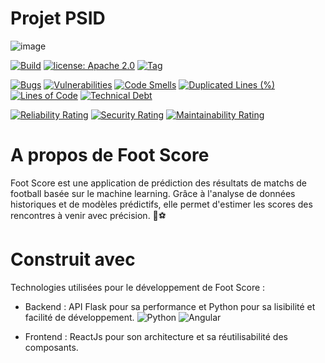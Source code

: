 # Projet PSID
![image](https://github.com/user-attachments/assets/4b0973b3-1599-453d-871e-cd162cc6452f)

[![Build](https://github.com/AlisonDS/projetPSID/actions/workflows/python-app.yml/badge.svg)](https://github.com/AlisonDS/projetPSID/actions/workflows/python-app.yml)
[![license: Apache 2.0](https://img.shields.io/badge/license-Apache_2.0-green)](LICENSE)
[![Tag](https://img.shields.io/github/v/release/AlisonDS/projetPSID?label=Dernière%20version)](https://github.com/AlisonDS/projetPSID/releases)


[![Bugs](https://sonarcloud.io/api/project_badges/measure?project=AlisonDS_projetPSID&metric=bugs)](https://sonarcloud.io/summary/new_code?id=AlisonDS_projetPSID)
[![Vulnerabilities](https://sonarcloud.io/api/project_badges/measure?project=AlisonDS_projetPSID&metric=vulnerabilities)](https://sonarcloud.io/summary/new_code?id=AlisonDS_projetPSID)
[![Code Smells](https://sonarcloud.io/api/project_badges/measure?project=AlisonDS_projetPSID&metric=code_smells)](https://sonarcloud.io/summary/new_code?id=AlisonDS_projetPSID)
[![Duplicated Lines (%)](https://sonarcloud.io/api/project_badges/measure?project=AlisonDS_projetPSID&metric=duplicated_lines_density)](https://sonarcloud.io/summary/new_code?id=AlisonDS_projetPSID)
[![Lines of Code](https://sonarcloud.io/api/project_badges/measure?project=AlisonDS_projetPSID&metric=ncloc)](https://sonarcloud.io/summary/new_code?id=AlisonDS_projetPSID)
[![Technical Debt](https://sonarcloud.io/api/project_badges/measure?project=AlisonDS_projetPSID&metric=sqale_index)](https://sonarcloud.io/summary/new_code?id=AlisonDS_projetPSID)


[![Reliability Rating](https://sonarcloud.io/api/project_badges/measure?project=AlisonDS_projetPSID&metric=reliability_rating)](https://sonarcloud.io/summary/new_code?id=AlisonDS_projetPSID)
[![Security Rating](https://sonarcloud.io/api/project_badges/measure?project=AlisonDS_projetPSID&metric=security_rating)](https://sonarcloud.io/summary/new_code?id=AlisonDS_projetPSID)
[![Maintainability Rating](https://sonarcloud.io/api/project_badges/measure?project=AlisonDS_projetPSID&metric=sqale_rating)](https://sonarcloud.io/summary/new_code?id=AlisonDS_projetPSID)


# A propos de Foot Score
Foot Score est une application de prédiction des résultats de matchs de football basée sur le machine learning. Grâce à l'analyse de données historiques et de modèles prédictifs, elle permet d'estimer les scores des rencontres à venir avec précision. 🚀⚽

# Construit avec
Technologies utilisées pour le développement de Foot Score :

- Backend : API Flask pour sa performance et Python pour sa lisibilité et facilité de développement.
![Python](https://img.shields.io/badge/Python-3776AB?style=for-the-badge&logo=python&logoColor=white)
![Angular](https://img.shields.io/badge/Angular-DD0031?style=for-the-badge&logo=angular&logoColor=white)

- Frontend : ReactJs pour son architecture et sa réutilisabilité des composants.



